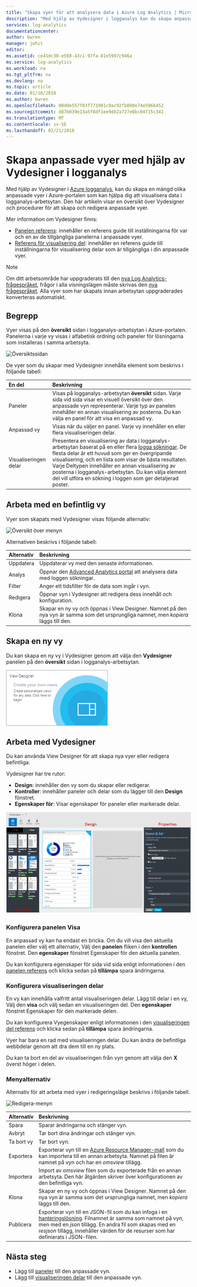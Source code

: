 ```yaml
---
title: "Skapa vyer för att analysera data i Azure Log Analytics | Microsoft Docs"
description: "Med hjälp av Vydesigner i logganalys kan du skapa anpassade vyer som visas i Azure-portalen och innehåller en mängd olika datavisualiseringar i logganalys-arbetsytan. Den här artikeln innehåller en översikt över Vydesigner och visar procedurer för att skapa och redigera anpassade vyer."
services: log-analytics
documentationcenter: 
author: bwren
manager: jwhit
editor: 
ms.assetid: ce41dc30-e568-43c1-97fa-81e5997c946a
ms.service: log-analytics
ms.workload: na
ms.tgt_pltfrm: na
ms.devlang: na
ms.topic: article
ms.date: 01/18/2018
ms.author: bwren
ms.openlocfilehash: 08d0e557f03f771901c9ac92fb080e74e5966452
ms.sourcegitcommit: d87b039e13a5f8df1ee9d82a727e6bc04715c341
ms.translationtype: MT
ms.contentlocale: sv-SE
ms.lasthandoff: 02/21/2018
---
```

# <a name="create-custom-views-by-using-view-designer-in-log-analytics"></a>Skapa anpassade vyer med hjälp av Vydesigner i logganalys
Med hjälp av Vydesigner i [Azure logganalys](log-analytics-overview.md), kan du skapa en mängd olika anpassade vyer i Azure-portalen som kan hjälpa dig att visualisera data i logganalys-arbetsytan. Den här artikeln visar en översikt över Vydesigner och procedurer för att skapa och redigera anpassade vyer.

Mer information om Vydesigner finns:

* [Panelen referens](log-analytics-view-designer-tiles.md): innehåller en referens guide till inställningarna för var och en av de tillgängliga panelerna i anpassade vyer.
* [Referens för visualisering del](log-analytics-view-designer-parts.md): innehåller en referens guide till inställningarna för visualisering delar som är tillgängliga i din anpassade vyer.

>[!NOTE]
> Om ditt arbetsområde har uppgraderats till den [nya Log Analytics-frågespråket](log-analytics-log-search-upgrade.md), frågor i alla visningslägen måste skrivas den [nya frågespråket](https://go.microsoft.com/fwlink/?linkid=856078). Alla vyer som har skapats innan arbetsytan uppgraderades konverteras automatiskt.

## <a name="concepts"></a>Begrepp
Vyer visas på den **översikt** sidan i logganalys-arbetsytan i Azure-portalen. Panelerna i varje vy visas i alfabetisk ordning och paneler för lösningarna som installeras i samma arbetsyta.

![Översiktssidan](media/log-analytics-view-designer/overview-page.png)

De vyer som du skapar med Vydesigner innehålla element som beskrivs i följande tabell:

| En del | Beskrivning |
|:--- |:--- |
| Paneler | Visas på logganalys-arbetsytan **översikt** sidan. Varje sida vid sida visar en visuell översikt över den anpassade vyn representerar. Varje typ av panelen innehåller en annan visualisering av posterna. Du kan välja en panel för att visa en anpassad vy. |
| Anpassad vy | Visas när du väljer en panel. Varje vy innehåller en eller flera visualiseringen delar. |
| Visualiseringen delar | Presentera en visualisering av data i logganalys-arbetsytan baserat på en eller flera [logga sökningar](log-analytics-log-searches.md). De flesta delar är ett huvud som ger en övergripande visualisering, och en lista som visar de bästa resultaten. Varje Deltypen innehåller en annan visualisering av posterna i logganalys-arbetsytan. Du kan välja element del vill utföra en sökning i loggen som ger detaljerad poster. |


## <a name="work-with-an-existing-view"></a>Arbeta med en befintlig vy
Vyer som skapats med Vydesigner visas följande alternativ:

![Översikt över menyn](media/log-analytics-view-designer/overview-menu.png)

Alternativen beskrivs i följande tabell:

| Alternativ | Beskrivning |
|:--|:--|
| Uppdatera   | Uppdaterar vy med den senaste informationen. | 
| Analys | Öppnar den [Advanced Analytics portal](log-analytics-log-search-portals.md#advanced-analytics-portal) att analysera data med loggen sökningar. |
| Filter    | Anger ett tidsfilter för de data som ingår i vyn. |
| Redigera      | Öppnar vyn i Vydesigner att redigera dess innehåll och konfiguration.  |
| Klona     | Skapar en ny vy och öppnas i View Designer. Namnet på den nya vyn är samma som det ursprungliga namnet, men *kopiera* läggs till den. |


## <a name="create-a-new-view"></a>Skapa en ny vy
Du kan skapa en ny vy i Vydesigner genom att välja den **Vydesigner** panelen på den **översikt** sidan i logganalys-arbetsytan.

![Visa Designer panelen](media/log-analytics-view-designer/view-designer-tile.png)


## <a name="work-with-view-designer"></a>Arbeta med Vydesigner
Du kan använda View Designer för att skapa nya vyer eller redigera befintliga. 

Vydesigner har tre rutor: 
* **Design**: innehåller den vy som du skapar eller redigerar. 
* **Kontroller**: innehåller paneler och delar som du lägger till den **Design** fönstret. 
* **Egenskaper för**: Visar egenskaper för paneler eller markerade delar.

![Vydesigner](media/log-analytics-view-designer/view-designer-screenshot.png)

### <a name="configure-the-view-tile"></a>Konfigurera panelen Visa
En anpassad vy kan ha endast en bricka. Om du vill visa den aktuella panelen eller välj ett alternativ, Välj den **panelen** fliken i den **kontrollen** fönstret. Den **egenskaper** fönstret Egenskaper för den aktuella panelen. 

Du kan konfigurera egenskaper för sida vid sida enligt informationen i den [panelen referens](log-analytics-view-designer-tiles.md) och klicka sedan på **tillämpa** spara ändringarna.

### <a name="configure-the-visualization-parts"></a>Konfigurera visualiseringen delar
En vy kan innehålla valfritt antal visualiseringen delar. Lägg till delar i en vy, Välj den **visa** och välj sedan en visualiseringen del. Den **egenskaper** fönstret Egenskaper för den markerade delen. 

Du kan konfigurera Vyegenskaper enligt informationen i den [visualiseringen del referens](log-analytics-view-designer-parts.md) och klicka sedan på **tillämpa** spara ändringarna.

Vyer har bara en rad med visualiseringen delar. Du kan ändra de befintliga webbdelar genom att dra dem till en ny plats.

Du kan ta bort en del av visualiseringen från vyn genom att välja den **X** överst höger i delen.


### <a name="menu-options"></a>Menyalternativ
Alternativ för att arbeta med vyer i redigeringsläge beskrivs i följande tabell.

![Redigera-menyn](media/log-analytics-view-designer/edit-menu.png)

| Alternativ | Beskrivning |
|:--|:--|
| Spara        | Sparar ändringarna och stänger vyn. |
| Avbryt      | Tar bort dina ändringar och stänger vyn. |
| Ta bort vy | Tar bort vyn. |
| Exportera      | Exporterar vyn till en [Azure Resource Manager-mall](../azure-resource-manager/resource-group-authoring-templates.md) som du kan importera till en annan arbetsyta. Namnet på filen är namnet på vyn och har en *omsview* tillägg. |
| Importera      | Import av *omsview* filen som du exporterade från en annan arbetsyta. Den här åtgärden skriver över konfigurationen av den befintliga vyn. |
| Klona       | Skapar en ny vy och öppnas i View Designer. Namnet på den nya vyn är samma som det ursprungliga namnet, men *kopiera* läggs till den. |
| Publicera     | Exporterar vyn till en JSON-fil som du kan infoga i en [hanteringslösning](../operations-management-suite/operations-management-suite-solutions-resources-views.md). Filnamnet är samma som namnet på vyn, men med en *json* tillägg. En andra fil som skapas med en *resjson* tillägg, innehåller värden för de resurser som har definierats i JSON-filen.

## <a name="next-steps"></a>Nästa steg
* Lägg till [paneler](log-analytics-view-designer-tiles.md) till den anpassade vyn.
* Lägg till [visualiseringen delar](log-analytics-view-designer-parts.md) till den anpassade vyn.
